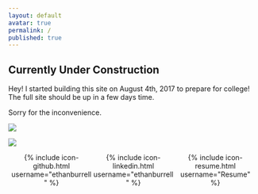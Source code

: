 ```yaml
---
layout: default
avatar: true
permalink: /
published: true
---
```

## Currently Under Construction
Hey! I started building this site on August 4th, 2017 to prepare for college! The full site should be up in a few days time. 

Sorry for the inconvenience.

<img class="left" src="{{site.baseurl}}/_includes/bear.png">

![]({{site.baseurl}}/_includes/bear.png)

<ul style="list-style-type: none; margin: 0; padding: 0; overflow: hidden; width: 100%; text-align:center; overflow: hidden;">
  <li style="display: inline-block; width:32%;">
  {% include icon-github.html username="ethanburrell" %}
  </li>
  <li style="display: inline-block; width:32%;">
  {% include icon-linkedin.html username="ethanburrell" %}
  </li>
  <li style="display: inline-block; width:32%;">
  {% include icon-resume.html username="Resume" %}
  </li>
</ul>